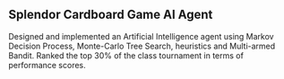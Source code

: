## Splendor Cardboard Game AI Agent  
Designed and implemented an Artificial Intelligence agent using Markov Decision Process, Monte-Carlo Tree Search, heuristics and Multi-armed Bandit. Ranked the top 30% of the class tournament in terms of performance scores.
